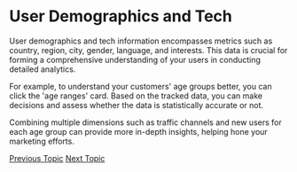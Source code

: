 # User Demographics and Tech

User demographics and tech information encompasses metrics such as country, region, city, gender, language, and interests. This data is crucial for forming a comprehensive understanding of your users in conducting detailed analytics.

For example, to understand your customers' age groups better, you can click the 'age ranges' card. Based on the tracked data, you can make decisions and assess whether the data is statistically accurate or not.

Combining multiple dimensions such as traffic channels and new users for each age group can provide more in-depth insights, helping hone your marketing efforts.

[Previous Topic](Engagement_Events_with_GA4.md) [Next Topic](Conclusion.md)
